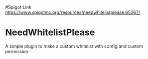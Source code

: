 #Spigot Link
https://www.spigotmc.org/resources/needwhitelistplease.65267/

# NeedWhitelistPlease
A simple plugin to make a custom whitelist with config and custom permission.
